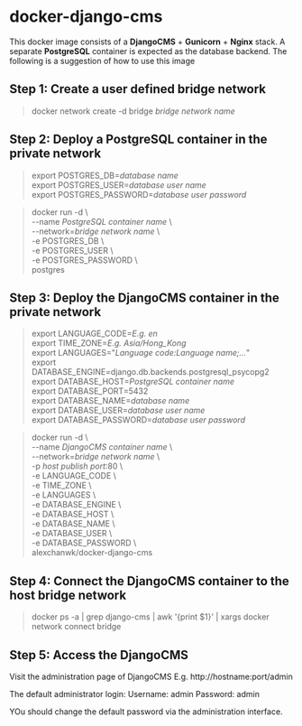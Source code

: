 # docker-django-cms

This docker image consists of a **DjangoCMS** + **Gunicorn** + **Nginx** stack.
A separate **PostgreSQL** container is expected as the database backend.
The following is a suggestion of how to use this image

## Step 1: Create a user defined bridge network
> docker network create -d bridge *bridge network name*

## Step 2: Deploy a PostgreSQL container in the private network
> export POSTGRES_DB=*database name*  
> export POSTGRES_USER=*database user name*  
> export POSTGRES_PASSWORD=*database user password*  

> docker run -d \  
>   --name *PostgreSQL container name* \  
>   --network=*bridge network name* \  
>   -e POSTGRES_DB \  
>   -e POSTGRES_USER \  
>   -e POSTGRES_PASSWORD \  
>   postgres

## Step 3: Deploy the DjangoCMS container in the private network
> export LANGUAGE_CODE=*E.g. en*  
> export TIME_ZONE=*E.g. Asia/Hong_Kong*  
> export LANGUAGES="*Language code:Language name;...*"  
> export DATABASE_ENGINE=django.db.backends.postgresql_psycopg2  
> export DATABASE_HOST=*PostgreSQL container name*  
> export DATABASE_PORT=5432  
> export DATABASE_NAME=*database name*  
> export DATABASE_USER=*database user name*  
> export DATABASE_PASSWORD=*database user password*  

> docker run -d \  
>   --name *DjangoCMS container name* \  
>   --network=*bridge network name* \  
>   -p *host publish port*:80 \  
>   -e LANGUAGE_CODE \  
>   -e TIME_ZONE \  
>   -e LANGUAGES \  
>   -e DATABASE_ENGINE \  
>   -e DATABASE_HOST \  
>   -e DATABASE_NAME \  
>   -e DATABASE_USER \  
>   -e DATABASE_PASSWORD \  
>   alexchanwk/docker-django-cms  

## Step 4: Connect the DjangoCMS container to the host bridge network
> docker ps -a | grep django-cms | awk '{print $1}' | xargs docker network connect bridge

## Step 5: Access the DjangoCMS
Visit the administration page of DjangoCMS
E.g. http://hostname:port/admin

The default administrator login:
  Username: admin
  Password: admin

YOu should change the default password via the administration interface.

